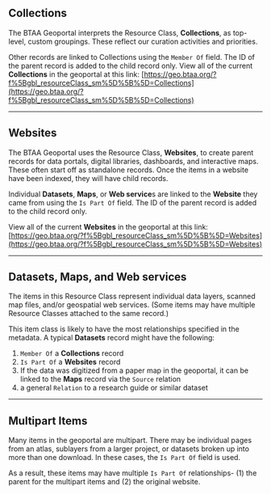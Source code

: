 ## Collections
The BTAA Geoportal interprets the Resource Class, **Collections**, as top-level, custom groupings. These reflect our curation activities and priorities.

Other records are linked to Collections using the `Member Of` field. The ID of the parent record is added to the child record only. View all of the current **Collections** in the geoportal at this link: 
[https://geo.btaa.org/?f%5Bgbl_resourceClass_sm%5D%5B%5D=Collections](https://geo.btaa.org/?f%5Bgbl_resourceClass_sm%5D%5B%5D=Collections)

----------------
## Websites
The BTAA Geoportal uses the Resource Class, **Websites**, to create parent records for data portals, digital libraries, dashboards, and interactive maps. These often start off as standalone records.
Once the items in a website have been indexed, they will have child records.

Individual **Datasets**, **Maps**, or **Web service**s  are linked to the **Website** they came from using the `Is Part Of` field. The ID of the parent record is added to the child record only.

View all of the current **Websites** in the geoportal at this link: [https://geo.btaa.org/?f%5Bgbl_resourceClass_sm%5D%5B%5D=Websites](https://geo.btaa.org/?f%5Bgbl_resourceClass_sm%5D%5B%5D=Websites)

-----------------
## Datasets, Maps, and Web services
The items in this Resource Class represent individual data layers, scanned map files, and/or geospatial web services. (Some items may have multiple Resource Classes attached to the same record.)

This item class is likely to have the most relationships specified in the metadata. A typical **Datasets** record might have the following: 

1. `Member Of` a **Collections** record
2. `Is Part Of` a **Websites** record
3. If the data was digitized from a paper map in the geoportal, it can be linked to the **Maps** record via the `Source` relation
4. a general `Relation` to a research guide or similar dataset


------------------
## Multipart Items
Many items in the geoportal are multipart. There may be individual pages from an atlas, sublayers from a larger project, or datasets broken up into more than one download. In these cases, the `Is Part Of` field is used. 

As a result, these items may have multiple `Is Part Of` relationships- (1) the parent for the multipart items and (2) the original website.